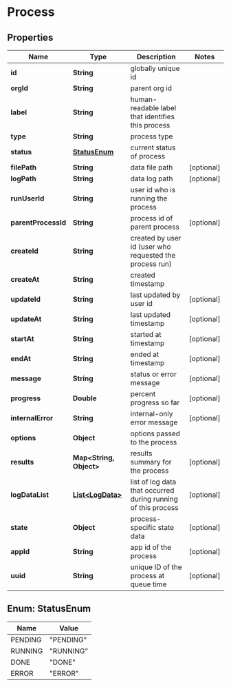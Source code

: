 

# Process


## Properties

| Name | Type | Description | Notes |
|------------ | ------------- | ------------- | -------------|
|**id** | **String** | globally unique id |  |
|**orgId** | **String** | parent org id |  |
|**label** | **String** | human-readable label that identifies this process |  |
|**type** | **String** | process type |  |
|**status** | [**StatusEnum**](#StatusEnum) | current status of process |  |
|**filePath** | **String** | data file path |  [optional] |
|**logPath** | **String** | data log path |  [optional] |
|**runUserId** | **String** | user id who is running the process |  |
|**parentProcessId** | **String** | process id of parent process |  [optional] |
|**createId** | **String** | created by user id (user who requested the process run) |  |
|**createAt** | **String** | created timestamp |  |
|**updateId** | **String** | last updated by user id |  [optional] |
|**updateAt** | **String** | last updated timestamp |  [optional] |
|**startAt** | **String** | started at timestamp |  [optional] |
|**endAt** | **String** | ended at timestamp |  [optional] |
|**message** | **String** | status or error message |  [optional] |
|**progress** | **Double** | percent progress so far |  [optional] |
|**internalError** | **String** | internal-only error message |  [optional] |
|**options** | **Object** | options passed to the process |  |
|**results** | **Map&lt;String, Object&gt;** | results summary for the process |  [optional] |
|**logDataList** | [**List&lt;LogData&gt;**](LogData.md) | list of log data that occurred during running of this process |  [optional] |
|**state** | **Object** | process-specific state data |  [optional] |
|**appId** | **String** | app id of the process |  [optional] |
|**uuid** | **String** | unique ID of the process at queue time |  [optional] |



## Enum: StatusEnum

| Name | Value |
|---- | -----|
| PENDING | &quot;PENDING&quot; |
| RUNNING | &quot;RUNNING&quot; |
| DONE | &quot;DONE&quot; |
| ERROR | &quot;ERROR&quot; |



